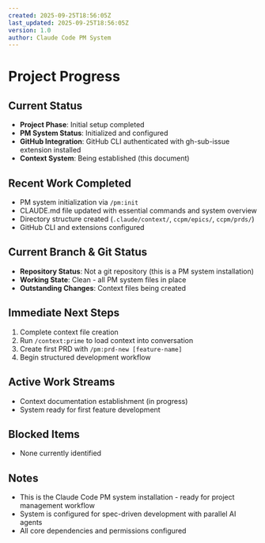 ```yaml
---
created: 2025-09-25T18:56:05Z
last_updated: 2025-09-25T18:56:05Z
version: 1.0
author: Claude Code PM System
---
```


# Project Progress

## Current Status
- **Project Phase**: Initial setup completed
- **PM System Status**: Initialized and configured
- **GitHub Integration**: GitHub CLI authenticated with gh-sub-issue extension installed
- **Context System**: Being established (this document)

## Recent Work Completed
- PM system initialization via `/pm:init`
- CLAUDE.md file updated with essential commands and system overview
- Directory structure created (`.claude/context/`, `ccpm/epics/`, `ccpm/prds/`)
- GitHub CLI and extensions configured

## Current Branch & Git Status
- **Repository Status**: Not a git repository (this is a PM system installation)
- **Working State**: Clean - all PM system files in place
- **Outstanding Changes**: Context files being created

## Immediate Next Steps
1. Complete context file creation
2. Run `/context:prime` to load context into conversation
3. Create first PRD with `/pm:prd-new [feature-name]`
4. Begin structured development workflow

## Active Work Streams
- Context documentation establishment (in progress)
- System ready for first feature development

## Blocked Items
- None currently identified

## Notes
- This is the Claude Code PM system installation - ready for project management workflow
- System is configured for spec-driven development with parallel AI agents
- All core dependencies and permissions configured